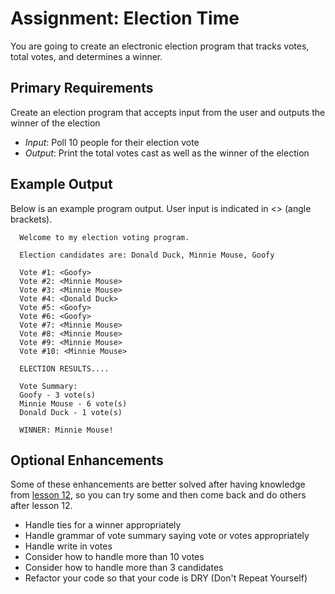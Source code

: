 # Assignment: Election Time
You are going to create an electronic election program that tracks votes, total votes, and determines a winner.

## Primary Requirements
Create an election program that accepts input from the user and outputs the winner of the election
  - *Input*: Poll 10 people for their election vote
  - *Output*: Print the total votes cast as well as the winner of the election

## Example Output
Below is an example program output. User input is indicated in &lt;&gt; (angle brackets).

```
  Welcome to my election voting program.

  Election candidates are: Donald Duck, Minnie Mouse, Goofy

  Vote #1: <Goofy>
  Vote #2: <Minnie Mouse>
  Vote #3: <Minnie Mouse>
  Vote #4: <Donald Duck>
  Vote #5: <Goofy>
  Vote #6: <Goofy>
  Vote #7: <Minnie Mouse>
  Vote #8: <Minnie Mouse>
  Vote #9: <Minnie Mouse>
  Vote #10: <Minnie Mouse>

  ELECTION RESULTS....

  Vote Summary:
  Goofy - 3 vote(s)
  Minnie Mouse - 6 vote(s)
  Donald Duck - 1 vote(s)

  WINNER: Minnie Mouse!
```
## Optional Enhancements
Some of these enhancements are better solved after having knowledge from [lesson 12](https://github.com/Ada-Developers-Academy/jump-start/tree/master/learning-to-code/arrays), so you can try some and then come back and do others after lesson 12.

- Handle ties for a winner appropriately
- Handle grammar of vote summary saying vote or votes appropriately
- Handle write in votes
- Consider how to handle more than 10 votes
- Consider how to handle more than 3 candidates
- Refactor your code so that your code is DRY (Don't Repeat Yourself)
